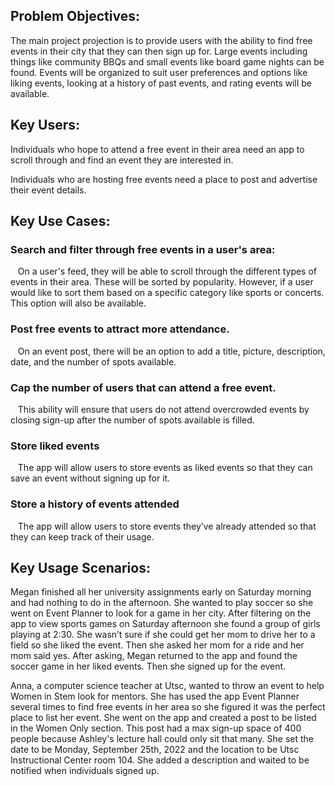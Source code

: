 ## Problem Objectives:

The main project projection is to provide users with the ability to find free events in their city that they can then sign up for. Large events including things like community BBQs and small events like board game nights can be found. Events will be organized to suit user preferences and options like liking events, looking at a history of past events, and rating events will be available.

## Key Users:

Individuals who hope to attend a free event in their area need an app to scroll through and find an event they are interested in.

Individuals who are hosting free events need a place to post and advertise their event details.

## Key Use Cases:

### Search and filter through free events in a user's area:

&nbsp;&nbsp;&nbsp;On a user's feed, they will be able to scroll through the different types of events in their area. These will be sorted by popularity. However, if a user would like to sort them based on a specific category like sports or concerts. This option will also be available.

### Post free events to attract more attendance.

&nbsp;&nbsp;&nbsp;On an event post, there will be an option to add a title, picture, description, date, and the number of spots available.

### Cap the number of users that can attend a free event.

&nbsp;&nbsp;&nbsp;This ability will ensure that users do not attend overcrowded events by closing sign-up after the number of spots available is filled.

### Store liked events

&nbsp;&nbsp;&nbsp;The app will allow users to store events as liked events so that they can save an event without signing up for it.

### Store a history of events attended

&nbsp;&nbsp;&nbsp;The app will allow users to store events they’ve already attended so that they can keep track of their usage.

## Key Usage Scenarios:

Megan finished all her university assignments early on Saturday morning and had nothing to do in the afternoon. She wanted to play soccer so she went on Event Planner to look for a game in her city. After filtering on the app to view sports games on Saturday afternoon she found a group of girls playing at 2:30. She wasn’t sure if she could get her mom to drive her to a field so she liked the event. Then she asked her mom for a ride and her mom said yes. After asking, Megan returned to the app and found the soccer game in her liked events. Then she signed up for the event.

Anna, a computer science teacher at Utsc, wanted to throw an event to help Women in Stem look for mentors. She has used the app Event Planner several times to find free events in her area so she figured it was the perfect place to list her event. She went on the app and created a post to be listed in the Women Only section. This post had a max sign-up space of 400 people because Ashley's lecture hall could only sit that many. She set the date to be Monday, September 25th, 2022 and the location to be Utsc Instructional Center room 104. She added a description and waited to be notified when individuals signed up.
